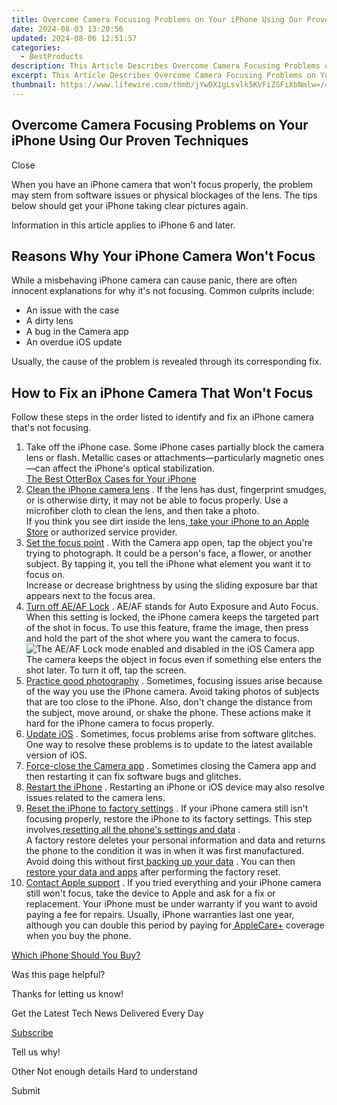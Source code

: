 ```yaml
---
title: Overcome Camera Focusing Problems on Your iPhone Using Our Proven Techniques
date: 2024-08-03 13:20:56
updated: 2024-08-06 12:51:57
categories:
  - BestProducts
description: This Article Describes Overcome Camera Focusing Problems on Your iPhone Using Our Proven Techniques
excerpt: This Article Describes Overcome Camera Focusing Problems on Your iPhone Using Our Proven Techniques
thumbnail: https://www.lifewire.com/thmb/jYwDX1gLsvlk5KVFiZSFiXbNmlw=/400x300/filters:no_upscale():max_bytes(150000):strip_icc():format(webp)/iphone-926890-5bd3410f46e0fb0058b1822d.jpg
---
```


## Overcome Camera Focusing Problems on Your iPhone Using Our Proven Techniques

Close 

 When you have an iPhone camera that won't focus properly, the problem may stem from software issues or physical blockages of the lens. The tips below should get your iPhone taking clear pictures again.

Information in this article applies to iPhone 6 and later.

##  Reasons Why Your iPhone Camera Won't Focus 

 While a misbehaving iPhone camera can cause panic, there are often innocent explanations for why it's not focusing. Common culprits include:

* An issue with the case
* A dirty lens
* A bug in the Camera app
* An overdue iOS update

 Usually, the cause of the problem is revealed through its corresponding fix.

##  How to Fix an iPhone Camera That Won't Focus 

 Follow these steps in the order listed to identify and fix an iPhone camera that's not focusing.

1. Take off the iPhone case. Some iPhone cases partially block the camera lens or flash. Metallic cases or attachments—particularly magnetic ones—can affect the iPhone's optical stabilization.  
[  The Best OtterBox Cases for Your iPhone ](https://www.lifewire.com/best-iphone-cases-4048539)
2. [ Clean the iPhone camera lens](https://www.lifewire.com/how-to-clean-a-camera-lens-493807) . If the lens has dust, fingerprint smudges, or is otherwise dirty, it may not be able to focus properly. Use a microfiber cloth to clean the lens, and then take a photo.  
 If you think you see dirt inside the lens,[ take your iPhone to an Apple Store](https://www.lifewire.com/make-apple-store-appointment-with-app-1999600) or authorized service provider.
3. [ Set the focus point](https://www.lifewire.com/improve-iphone-photography-4685783) . With the Camera app open, tap the object you're trying to photograph. It could be a person's face, a flower, or another subject. By tapping it, you tell the iPhone what element you want it to focus on.  
 Increase or decrease brightness by using the sliding exposure bar that appears next to the focus area.
4. [ Turn off AE/AF Lock](https://www.lifewire.com/what-is-af-lock-492613) . AE/AF stands for Auto Exposure and Auto Focus. When this setting is locked, the iPhone camera keeps the targeted part of the shot in focus. To use this feature, frame the image, then press and hold the part of the shot where you want the camera to focus.  
![The AE/AF Lock mode enabled and disabled in the iOS Camera app](https://www.lifewire.com/thmb/Pz0Xoj-Kqyi_X8mz-8cQfz9s_oE=/1500x0/filters:no_upscale():max_bytes(150000):strip_icc():format(webp)/001_iphone-camera-wont-focus-4177598-d878c9952ca44a76a31b9995883c6a65.jpg)  
 The camera keeps the object in focus even if something else enters the shot later. To turn it off, tap the screen.
5. [ Practice good photography](https://www.lifewire.com/how-to-use-iphone-camera-1999752) . Sometimes, focusing issues arise because of the way you use the iPhone camera. Avoid taking photos of subjects that are too close to the iPhone. Also, don't change the distance from the subject, move around, or shake the phone. These actions make it hard for the iPhone camera to focus properly.
6. [ Update iOS](https://www.lifewire.com/upgrade-ios-on-iphone-connecting-itunes-1999188) . Sometimes, focus problems arise from software glitches. One way to resolve these problems is to update to the latest available version of iOS.
7. [ Force-close the Camera app](https://www.lifewire.com/quit-apps-on-iphone-2000287) . Sometimes closing the Camera app and then restarting it can fix software bugs and glitches.
8. [ Restart the iPhone](https://www.lifewire.com/how-to-restart-iphone-2000288) . Restarting an iPhone or iOS device may also resolve issues related to the camera lens.
9. [ Reset the iPhone to factory settings](https://www.lifewire.com/how-to-reset-iphone-2000277) . If your iPhone camera still isn't focusing properly, restore the iPhone to its factory settings. This step involves[ resetting all the phone's settings and data](https://www.lifewire.com/delete-iphone-settings-and-data-2000295) .  
 A factory restore deletes your personal information and data and returns the phone to the condition it was in when it was first manufactured. Avoid doing this without first[ backing up your data](https://support.apple.com/en-us/118426) . You can then[ restore your data and apps](https://www.lifewire.com/restore-iphone-from-backup-2000296) after performing the factory reset.
10. [ Contact Apple support](https://www.lifewire.com/how-to-make-an-apple-genius-bar-appointment-1999601) . If you tried everything and your iPhone camera still won't focus, take the device to Apple and ask for a fix or replacement. Your iPhone must be under warranty if you want to avoid paying a fee for repairs. Usually, iPhone warranties last one year, although you can double this period by paying for[ AppleCare+](https://www.lifewire.com/should-you-get-applecare-ipad-4058451) coverage when you buy the phone.

[ Which iPhone Should You Buy? ](https://www.lifewire.com/pick-best-iphone-for-you-1999293) 

Was this page helpful?

Thanks for letting us know!

 Get the Latest Tech News Delivered Every Day

[ Subscribe ](https://www.lifewire.com/#) 

Tell us why!

 Other  Not enough details  Hard to understand 

 Submit 

<ins class="adsbygoogle"
     style="display:block"
     data-ad-format="autorelaxed"
     data-ad-client="ca-pub-7571918770474297"
     data-ad-slot="1223367746"></ins>



<ins class="adsbygoogle"
     style="display:block"
     data-ad-client="ca-pub-7571918770474297"
     data-ad-slot="8358498916"
     data-ad-format="auto"
     data-full-width-responsive="true"></ins>
